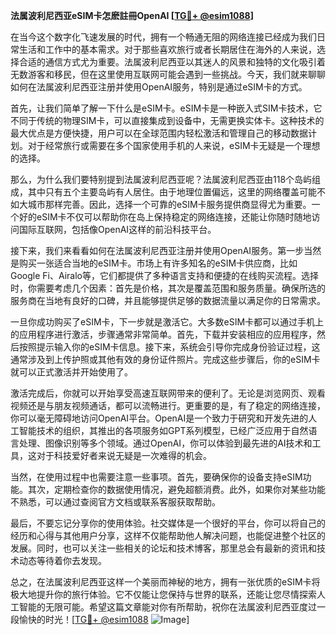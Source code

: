**法属波利尼西亚eSIM卡怎麽註冊OpenAI [[TG💪+ @esim1088](https://t.me/s/esim1088)]**

在当今这个数字化飞速发展的时代，拥有一个畅通无阻的网络连接已经成为我们日常生活和工作中的基本需求。对于那些喜欢旅行或者长期居住在海外的人来说，选择合适的通信方式尤为重要。法属波利尼西亚以其迷人的风景和独特的文化吸引着无数游客和移民，但在这里使用互联网可能会遇到一些挑战。今天，我们就来聊聊如何在法属波利尼西亚注册并使用OpenAI服务，特别是通过eSIM卡的方式。

首先，让我们简单了解一下什么是eSIM卡。eSIM卡是一种嵌入式SIM卡技术，它不同于传统的物理SIM卡，可以直接集成到设备中，无需更换实体卡。这种技术的最大优点是方便快捷，用户可以在全球范围内轻松激活和管理自己的移动数据计划。对于经常旅行或需要在多个国家使用手机的人来说，eSIM卡无疑是一个理想的选择。

那么，为什么我们要特别提到法属波利尼西亚呢？法属波利尼西亚由118个岛屿组成，其中只有五个主要岛屿有人居住。由于地理位置偏远，这里的网络覆盖可能不如大城市那样完善。因此，选择一个可靠的eSIM卡服务提供商显得尤为重要。一个好的eSIM卡不仅可以帮助你在岛上保持稳定的网络连接，还能让你随时随地访问国际互联网，包括像OpenAI这样的前沿科技平台。

接下来，我们来看看如何在法属波利尼西亚注册并使用OpenAI服务。第一步当然是购买一张适合当地的eSIM卡。市场上有许多知名的eSIM卡供应商，比如Google Fi、Airalo等，它们都提供了多种语言支持和便捷的在线购买流程。选择时，你需要考虑几个因素：首先是价格，其次是覆盖范围和服务质量。确保所选的服务商在当地有良好的口碑，并且能够提供足够的数据流量以满足你的日常需求。

一旦你成功购买了eSIM卡，下一步就是激活它。大多数eSIM卡都可以通过手机上的应用程序进行激活，步骤通常非常简单。首先，下载并安装相应的应用程序，然后按照提示输入你的eSIM卡信息。接下来，系统会引导你完成身份验证过程，这通常涉及到上传护照或其他有效的身份证件照片。完成这些步骤后，你的eSIM卡就可以正式激活并开始使用了。

激活完成后，你就可以开始享受高速互联网带来的便利了。无论是浏览网页、观看视频还是与朋友视频通话，都可以流畅进行。更重要的是，有了稳定的网络连接，你可以毫无障碍地访问OpenAI平台。OpenAI是一个致力于研究和开发先进的人工智能技术的组织，其推出的各项服务如GPT系列模型，已经广泛应用于自然语言处理、图像识别等多个领域。通过OpenAI，你可以体验到最先进的AI技术和工具，这对于科技爱好者来说无疑是一次难得的机会。

当然，在使用过程中也需要注意一些事项。首先，要确保你的设备支持eSIM功能。其次，定期检查你的数据使用情况，避免超额消费。此外，如果你对某些功能不熟悉，可以通过查阅官方文档或联系客服获取帮助。

最后，不要忘记分享你的使用体验。社交媒体是一个很好的平台，你可以将自己的经历和心得与其他用户分享，这样不仅能帮助他人解决问题，也能促进整个社区的发展。同时，也可以关注一些相关的论坛和技术博客，那里总会有最新的资讯和技术动态等待着你去发现。

总之，在法属波利尼西亚这样一个美丽而神秘的地方，拥有一张优质的eSIM卡将极大地提升你的旅行体验。它不仅能让您保持与世界的联系，还能让您尽情探索人工智能的无限可能。希望这篇文章能对你有所帮助，祝你在法属波利尼西亚度过一段愉快的时光！[[TG💪+ @esim1088](https://t.me/s/esim1088) ![Image](https://i.postimg.cc/4NQfJmqS/Snipaste-2025-05-13-00-14-12.png)]